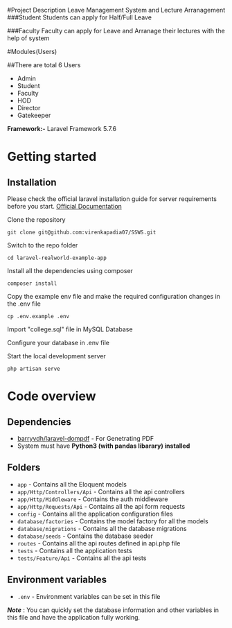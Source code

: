 #Project Description
Leave Management System and Lecture Arranagement
###Student
Students can apply for Half/Full Leave

###Faculty
Faculty can apply for Leave and Arranage their lectures with the help of system


#Modules(Users)

##There are total 6 Users
- Admin
- Student
- Faculty
- HOD
- Director
- Gatekeeper

**Framework:-** Laravel Framework 5.7.6


# Getting started

## Installation

Please check the official laravel installation guide for server requirements before you start. [Official Documentation](https://laravel.com/docs/5.4/installation#installation)


Clone the repository

    git clone git@github.com:virenkapadia07/SSWS.git

Switch to the repo folder

    cd laravel-realworld-example-app

Install all the dependencies using composer

    composer install

Copy the example env file and make the required configuration changes in the .env file

    cp .env.example .env

Import "college.sql" file in MySQL Database

Configure your database in .env file

Start the local development server

    php artisan serve

# Code overview

## Dependencies

- [barryvdh/laravel-dompdf](https://github.com/barryvdh/laravel-dompdf) - For Genetrating PDF
- System must have **Python3 (with pandas libarary) installed**

## Folders

- `app` - Contains all the Eloquent models
- `app/Http/Controllers/Api` - Contains all the api controllers
- `app/Http/Middleware` - Contains the auth middleware
- `app/Http/Requests/Api` - Contains all the api form requests
- `config` - Contains all the application configuration files
- `database/factories` - Contains the model factory for all the models
- `database/migrations` - Contains all the database migrations
- `database/seeds` - Contains the database seeder
- `routes` - Contains all the api routes defined in api.php file
- `tests` - Contains all the application tests
- `tests/Feature/Api` - Contains all the api tests

## Environment variables

- `.env` - Environment variables can be set in this file

***Note*** : You can quickly set the database information and other variables in this file and have the application fully working.